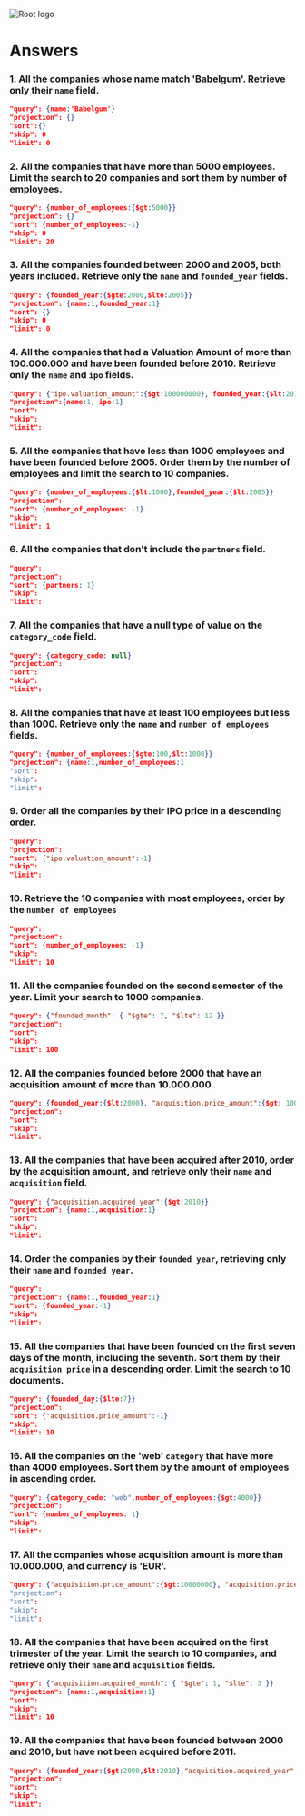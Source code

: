 ![Root logo](https://imgur.com/Hq8xgzy.png)
# Answers

### 1. All the companies whose name match 'Babelgum'. Retrieve only their `name` field.

<!-- Your Code Goes Here -->
```json
"query": {name:'Babelgum'}
"projection": {}
"sort":{}
"skip": 0
"limit": 0
```


### 2. All the companies that have more than 5000 employees. Limit the search to 20 companies and sort them by **number of employees**.

<!-- Your Code Goes Here -->
```json
"query": {number_of_employees:{$gt:5000}}
"projection": {}
"sort": {number_of_employees:-1}
"skip": 0
"limit": 20
```


### 3. All the companies founded between 2000 and 2005, both years included. Retrieve only the `name` and `founded_year` fields.

<!-- Your Code Goes Here -->
```json
"query": {founded_year:{$gte:2000,$lte:2005}}
"projection": {name:1,founded_year:1}
"sort": {}
"skip": 0
"limit": 0
```


### 4. All the companies that had a Valuation Amount of more than 100.000.000 and have been founded before 2010. Retrieve only the `name` and `ipo` fields.

<!-- Your Code Goes Here -->
```json
"query": {"ipo.valuation_amount":{$gt:100000000}, founded_year:{$lt:2010}}
"projection":{name:1, ipo:1}
"sort":
"skip":
"limit":
```


### 5. All the companies that have less than 1000 employees and have been founded before 2005. Order them by the number of employees and limit the search to 10 companies.

<!-- Your Code Goes Here -->
```json
"query": {number_of_employees:{$lt:1000},founded_year:{$lt:2005}}
"projection":
"sort": {number_of_employees: -1}
"skip":
"limit": 1
```

### 6. All the companies that don't include the `partners` field.

<!-- Your Code Goes Here -->
```json
"query": 
"projection":
"sort": {partners: 1}
"skip":
"limit":
```

### 7. All the companies that have a null type of value on the `category_code` field.

<!-- Your Code Goes Here -->
```json
"query": {category_code: null}
"projection":
"sort":
"skip":
"limit":
```

### 8. All the companies that have at least 100 employees but less than 1000. Retrieve only the `name` and `number of employees` fields.

<!-- Your Code Goes Here -->
```json
"query": {number_of_employees:{$gte:100,$lt:1000}}
"projection": {name:1,number_of_employees:1
"sort":
"skip":
"limit":
```

### 9. Order all the companies by their IPO price in a descending order.

<!-- Your Code Goes Here -->
```json
"query": 
"projection":
"sort": {"ipo.valuation_amount":-1}
"skip":
"limit":
```

### 10. Retrieve the 10 companies with most employees, order by the `number of employees`

<!-- Your Code Goes Here -->
```json
"query": 
"projection":
"sort": {number_of_employees: -1}
"skip":
"limit": 10
```

### 11. All the companies founded on the second semester of the year. Limit your search to 1000 companies.

<!-- Your Code Goes Here -->
```json
"query": {"founded_month": { "$gte": 7, "$lte": 12 }}
"projection":
"sort":
"skip":
"limit": 100
```

### 12. All the companies founded before 2000 that have an acquisition amount of more than 10.000.000

<!-- Your Code Goes Here -->
```json
"query": {founded_year:{$lt:2000}, "acquisition.price_amount":{$gt: 10000000}}
"projection":
"sort":
"skip":
"limit":
```

### 13. All the companies that have been acquired after 2010, order by the acquisition amount, and retrieve only their `name` and `acquisition` field.

<!-- Your Code Goes Here -->
```json
"query": {"acquisition.acquired_year":{$gt:2010}}
"projection": {name:1,acquisition:1}
"sort":
"skip":
"limit":
```

### 14. Order the companies by their `founded year`, retrieving only their `name` and `founded year`.

<!-- Your Code Goes Here -->
```json
"query": 
"projection": {name:1,founded_year:1}
"sort": {founded_year:-1}
"skip":
"limit":
```

### 15. All the companies that have been founded on the first seven days of the month, including the seventh. Sort them by their `acquisition price` in a descending order. Limit the search to 10 documents.

<!-- Your Code Goes Here -->
```json
"query": {founded_day:{$lte:7}}
"projection":
"sort": {"acquisition.price_amount":-1}
"skip":
"limit": 10
```

### 16. All the companies on the 'web' `category` that have more than 4000 employees. Sort them by the amount of employees in ascending order.

<!-- Your Code Goes Here -->
```json
"query": {category_code: "web",number_of_employees:{$gt:4000}} 
"projection":
"sort": {number_of_employees: 1}
"skip":
"limit":
```

### 17. All the companies whose acquisition amount is more than 10.000.000, and currency is 'EUR'.

<!-- Your Code Goes Here -->
```json
"query": {"acquisition.price_amount":{$gt:10000000}, "acquisition.price_currency_code":"EUR"
"projection":
"sort":
"skip":
"limit":
```

### 18. All the companies that have been acquired on the first trimester of the year. Limit the search to 10 companies, and retrieve only their `name` and `acquisition` fields.

<!-- Your Code Goes Here -->
```json
"query": {"acquisition.acquired_month": { "$gte": 1, "$lte": 3 }}
"projection": {name:1,acquisition:1}
"sort":
"skip":
"limit": 10
```

### 19. All the companies that have been founded between 2000 and 2010, but have not been acquired before 2011.

<!-- Your Code Goes Here -->
```json
"query": {founded_year:{$gt:2000,$lt:2010},"acquisition.acquired_year":{$gte:2011}}
"projection":
"sort":
"skip":
"limit":
```